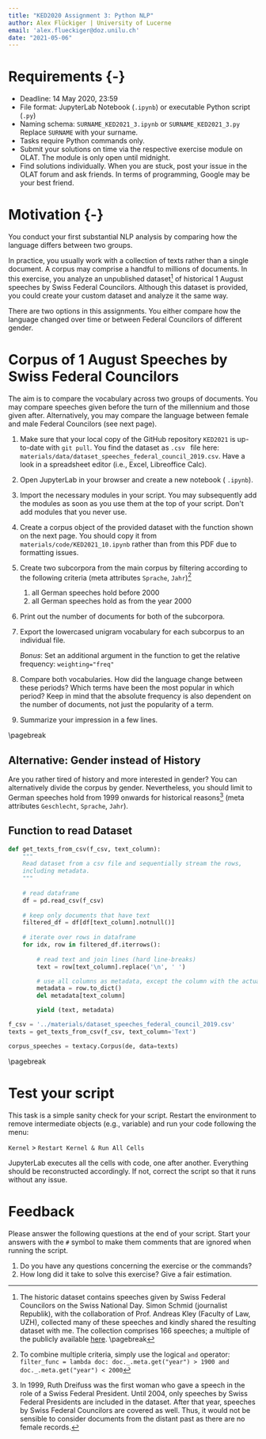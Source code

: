 ```yaml
---
title: "KED2020 Assignment 3: Python NLP"
author: Alex Flückiger | University of Lucerne
email: 'alex.flueckiger@doz.unilu.ch'
date: "2021-05-06"
---
```




# Requirements {-}

- Deadline: 14 May 2020, 23:59
- File format: JupyterLab Notebook (`.ipynb`) or executable Python script (`.py`) 
- Naming schema: `SURNAME_KED2021_3.ipynb`  or `SURNAME_KED2021_3.py`
  Replace `SURNAME` with your surname. 
- Tasks require Python commands only.
- Submit your solutions on time via the respective exercise module on OLAT. The module is only open until midnight.
- Find solutions individually. When you are stuck, post your issue in the OLAT forum and ask friends. In terms of programming, Google may be your best friend.

# Motivation {-}

You conduct your first substantial NLP analysis by comparing how the language differs between two groups.

In practice, you usually work with a collection of texts rather than a single document. A corpus may comprise a handful to millions of documents. In this exercise, you analyze an unpublished dataset[^dataset]  of historical 1 August speeches by Swiss Federal Councilors. Although this dataset is provided, you could create your custom dataset and analyze it the same way.

There are two options in this assignments. You either compare how the language changed over time or between Federal Councilors of different gender.

[^dataset]:  The historic dataset contains speeches given by Swiss Federal Councilors on the Swiss National Day. Simon Schmid (journalist Republik), with the collaboration of Prof. Andreas Kley  (Faculty of Law, UZH), collected many of these speeches and kindly  shared the resulting dataset with me. The collection comprises 166  speeches; a multiple of the publicly available [here](https://www.admin.ch/gov/de/start/dokumentation/reden/ansprachen-zum-nationalfeiertag.html).
\pagebreak 



# Corpus of 1 August Speeches by Swiss Federal Councilors

The aim is to compare the vocabulary across two groups of documents. You may compare speeches given before the turn of the millennium and those given after. Alternatively, you may compare the language between female and male Federal Councilors (see next page).

1. Make sure that your local copy of the GitHub repository `KED2021` is up-to-date with `git pull`. You find the dataset as `.csv ` file here: `materials/data/dataset_speeches_federal_council_2019.csv`. Have a look in a spreadsheet editor (i.e., Excel, Libreoffice Calc).

2. Open JupyterLab in your browser and create a new notebook ( `.ipynb`).

3. Import the necessary modules in your script. You may subsequently add the modules as soon as you use them at the top of your script. Don't add modules that you never use.

4. Create a corpus object of the provided dataset with the function shown on the next page. You should copy it from `materials/code/KED2021_10.ipynb` rather than from this PDF due to formatting issues.

5. Create two subcorpora from the main corpus by filtering according to the following criteria (meta attributes `Sprache`, `Jahr`)[^criteria]
   1. all German speeches hold before 2000
   2. all German speeches hold as from the year 2000

6. Print out the number of documents for both of the subcorpora.

7. Export the lowercased unigram vocabulary for each subcorpus to an individual file. 

   *Bonus*: Set an additional argument in the function to get the relative frequency: `weighting="freq" `

8. Compare both vocabularies. How did the language change between these periods? Which terms have been the most popular in which period? Keep in mind that the absolute frequency is also dependent on the number of documents, not just the popularity of a term.

9. Summarize your impression in a few lines.

\pagebreak

## Alternative: Gender instead of History

Are you rather tired of history and more interested in gender? You can alternatively divide the corpus by gender. Nevertheless, you should limit to German speeches hold from 1999 onwards for historical reasons[^gender]  (meta attributes `Geschlecht`,  `Sprache`, `Jahr`).

[^criteria]: To combine multiple criteria, simply use the logical `and` operator: `filter_func = lambda doc: doc._.meta.get("year") > 1900 and doc._.meta.get("year") < 2000`
[^gender]:  In 1999, Ruth Dreifuss was the first woman who gave a speech in the role of a Swiss Federal President. Until 2004, only speeches by Swiss Federal Presidents are included in the dataset. After that year, speeches by Swiss Federal Councilors are covered as well. Thus, it would not be sensible to consider documents from the distant past as there are no female records.

## Function to read Dataset

```python
def get_texts_from_csv(f_csv, text_column):
    """
    Read dataset from a csv file and sequentially stream the rows,
    including metadata.
    """
    
    # read dataframe
    df = pd.read_csv(f_csv)
    
    # keep only documents that have text
    filtered_df = df[df[text_column].notnull()]
    
    # iterate over rows in dataframe
    for idx, row in filtered_df.iterrows():
        
        # read text and join lines (hard line-breaks)
        text = row[text_column].replace('\n', ' ')

        # use all columns as metadata, except the column with the actual text
        metadata = row.to_dict()
        del metadata[text_column]

        yield (text, metadata)

f_csv = '../materials/dataset_speeches_federal_council_2019.csv'
texts = get_texts_from_csv(f_csv, text_column='Text')

corpus_speeches = textacy.Corpus(de, data=texts)
```



\pagebreak

# Test your script

This task is a simple sanity check for your script. Restart the environment to remove intermediate objects (e.g., variable) and run your code following the menu:

`Kernel` > `Restart Kernel & Run All Cells`

JupyterLab executes all the cells with code, one after another. Everything should be reconstructed accordingly. If not, correct the script so that it runs without any issue.



# Feedback

Please answer the following questions at the end of your script. Start your answers with the `#` symbol to make them comments that are ignored when running the script.

1. Do you have any questions concerning the exercise or the commands?
2. How long did it take to solve this exercise? Give a fair estimation.